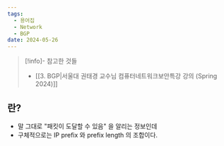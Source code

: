 ```yaml
---
tags:
  - 용어집
  - Network
  - BGP
date: 2024-05-26
---
```

> [!info]- 참고한 것들
> - [[3. BGP|서울대 권태경 교수님 컴퓨터네트워크보안특강 강의 (Spring 2024)]]

## 란?

- 말 그대로 "패킷이 도달할 수 있음" 을 알리는 정보인데
- 구체적으로는 IP prefix 와 prefix length 의 조합이다.